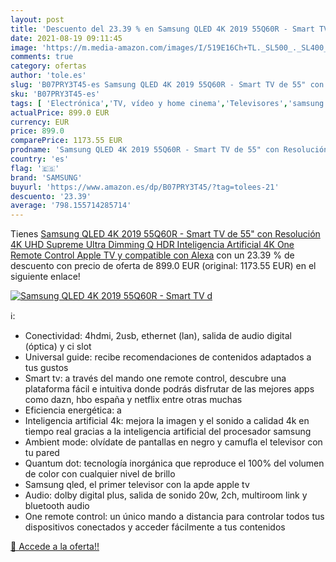 ```yaml
---
layout: post
title: 'Descuento del 23.39 % en Samsung QLED 4K 2019 55Q60R - Smart TV d'
date: 2021-08-19 09:11:45
image: 'https://m.media-amazon.com/images/I/519E16Ch+TL._SL500_._SL400_.jpg'
comments: true
category: ofertas
author: 'tole.es'
slug: 'B07PRY3T45-es Samsung QLED 4K 2019 55Q60R - Smart TV de 55" con...'
sku: 'B07PRY3T45-es'
tags: [ 'Electrónica','TV, vídeo y home cinema','Televisores','samsung','smart','tv', ]
actualPrice: 899.0 EUR
currency: EUR
price: 899.0
comparePrice: 1173.55 EUR
prodname: 'Samsung QLED 4K 2019 55Q60R - Smart TV de 55" con Resolución 4K UHD  Supreme Ultra Dimming  Q HDR  Inteligencia Artificial 4K  One Remote Control  Apple TV y compatible con Alexa'
country: 'es'
flag: '🇪🇸'
brand: 'SAMSUNG'
buyurl: 'https://www.amazon.es/dp/B07PRY3T45/?tag=tolees-21'
descuento: '23.39'
average: '798.155714285714'
---
```


Tienes [Samsung QLED 4K 2019 55Q60R - Smart TV de 55" con Resolución 4K UHD  Supreme Ultra Dimming  Q HDR  Inteligencia Artificial 4K  One Remote Control  Apple TV y compatible con Alexa](https://www.amazon.es/dp/B07PRY3T45/?tag=tolees-21) con un 23.39 % de descuento con precio de oferta de 899.0 EUR (original: 1173.55 EUR) en el siguiente enlace!

[![Samsung QLED 4K 2019 55Q60R - Smart TV d](https://m.media-amazon.com/images/I/519E16Ch+TL._SL500_._SL400_.jpg)](https://www.amazon.es/dp/B07PRY3T45/?tag=tolees-21)

ℹ️:

- Conectividad: 4hdmi, 2usb, ethernet (lan), salida de audio digital (óptica) y ci slot
- Universal guide: recibe recomendaciones de contenidos adaptados a tus gustos
- Smart tv: a través del mando one remote control, descubre una plataforma fácil e intuitiva donde podrás disfrutar de las mejores apps como dazn, hbo españa y netflix entre otras muchas
- Eficiencia energética: a
- Inteligencia artificial 4k: mejora la imagen y el sonido a calidad 4k en tiempo real gracias a la inteligencia artificial del procesador samsung
- Ambient mode: olvídate de pantallas en negro y camufla el televisor con tu pared
- Quantum dot: tecnología inorgánica que reproduce el 100% del volumen de color con cualquier nivel de brillo
- Samsung qled, el primer televisor con la apde apple tv
- Audio: dolby digital plus, salida de sonido 20w, 2ch, multiroom link y bluetooth audio
- One remote control: un único mando a distancia para controlar todos tus dispositivos conectados y acceder fácilmente a tus contenidos

[🛒 Accede a la oferta!!](https://www.amazon.es/dp/B07PRY3T45/?tag=tolees-21)

